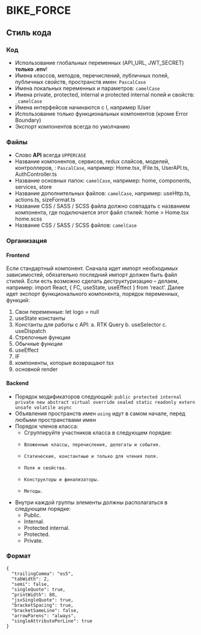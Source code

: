 # BIKE_FORCE

## Стиль кода

### Код

- Использование глобальных переменных (API_URL, JWT_SECRET) **только .env**!
- Имена классов, методов, перечислений, публичных полей, публичных свойств, пространств имен: `PascalCase`
- Имена локальных переменных и параметров: `camelCase`
- Имена private, protected, internal и protected internal полей и свойств: `_camelCase`
- Имена интерфейсов начинаются с I, например IUser
- Использование только функциональных компонентов (кроме Error Boundary)
- Экспорт компонентов всегда по умолчанию

### Файлы

- Слово **API** всегда `UPPERCASE`
- Название компонентов, сервисов, redux слайсов, моделей, контроллеров, : `PascalCase`, например: Home.tsx, IFile.ts, UserAPI.ts, AuthController.ts
- Название основных папок: `camelCase`, например: home, components, services, store
- Название дополнительных файлов: `camelCase`, например: useHttp.ts, actions.ts, sizeFormat.ts
- Название CSS / SASS / SCSS файла должно совпадать с названием компонента, где подключается этот файл стилей: home > Home.tsx home.scss
- Название CSS / SASS / SCSS файлов: `camelCase`

### Организация

#### Frontend

Если стандартный компонент. Сначала идет импорт необходимых зависимостей, обязательно последний импорт должен быть файл стилей. Если есть возможно сделать деструктуризацию – делаем, например: import React, { FC, useState, useEffect } from ‘react’.
Далее идет экспорт функционального компонента, порядок переменных, функций:

1. Свои переменные: let logo = null
2. useState константы
3. Константы для работы с API:
   a. RTK Query
   b. useSelector
   c. useDispatch
4. Стрелочные функции
5. Обычные функции
6. useEffect
7. IF
8. компоненты, которые возвращают tsx
9. основной render

#### Backend

- Порядок модификаторов следующий: `public protected internal private
new abstract virtual override sealed static readonly extern unsafe volatile
async`
- Объявления пространств имен `using` идут в самом начале, перед любыми пространствами имен
- Порядок членов класса:
  - Сгруппируйте участников класса в следующем порядке:
  -     Вложенные классы, перечисления, делегаты и события.
  -     Статические, константные и только для чтения поля.
  -     Поля и свойства.
  -     Конструкторы и финализаторы.
  -     Методы.
- Внутри каждой группы элементы должны располагаться в следующем порядке:
  - Public.
  - Internal.
  - Protected internal.
  - Protected.
  - Private.

### Формат

```
{
  "trailingComma": "es5",
  "tabWidth": 2,
  "semi": false,
  "singleQuote": true,
  "printWidth": 80,
  "jsxSingleQuote": true,
  "bracketSpacing": true,
  "bracketSameLine": false,
  "arrowParens": "always",
  "singleAttributePerLine": true
}
```
